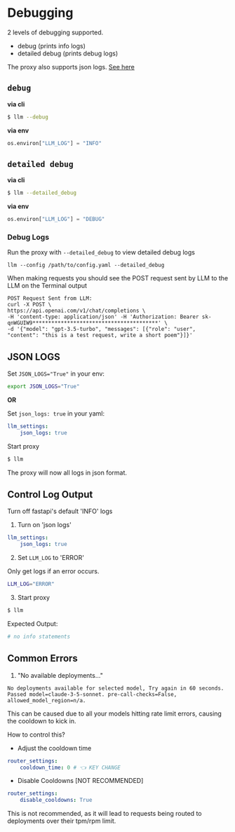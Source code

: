 # Debugging

2 levels of debugging supported. 

- debug (prints info logs)
- detailed debug (prints debug logs)

The proxy also supports json logs. [See here](#json-logs)

## `debug`

**via cli**

```bash
$ llm --debug
```

**via env**

```python
os.environ["LLM_LOG"] = "INFO"
```

## `detailed debug`

**via cli**

```bash
$ llm --detailed_debug
```

**via env**

```python
os.environ["LLM_LOG"] = "DEBUG"
```

### Debug Logs 

Run the proxy with `--detailed_debug` to view detailed debug logs
```shell
llm --config /path/to/config.yaml --detailed_debug
```

When making requests you should see the POST request sent by LLM to the LLM on the Terminal output
```shell
POST Request Sent from LLM:
curl -X POST \
https://api.openai.com/v1/chat/completions \
-H 'content-type: application/json' -H 'Authorization: Bearer sk-qnWGUIW9****************************************' \
-d '{"model": "gpt-3.5-turbo", "messages": [{"role": "user", "content": "this is a test request, write a short poem"}]}'
```

## JSON LOGS

Set `JSON_LOGS="True"` in your env:

```bash
export JSON_LOGS="True"
```
**OR**

Set `json_logs: true` in your yaml: 

```yaml
llm_settings:
    json_logs: true
```

Start proxy 

```bash
$ llm
```

The proxy will now all logs in json format.

## Control Log Output 

Turn off fastapi's default 'INFO' logs 

1. Turn on 'json logs' 
```yaml
llm_settings:
    json_logs: true
```

2. Set `LLM_LOG` to 'ERROR' 

Only get logs if an error occurs. 

```bash
LLM_LOG="ERROR"
```

3. Start proxy 


```bash
$ llm
```

Expected Output: 

```bash
# no info statements
```

## Common Errors 

1. "No available deployments..."

```
No deployments available for selected model, Try again in 60 seconds. Passed model=claude-3-5-sonnet. pre-call-checks=False, allowed_model_region=n/a.
```

This can be caused due to all your models hitting rate limit errors, causing the cooldown to kick in. 

How to control this? 
- Adjust the cooldown time

```yaml
router_settings:
    cooldown_time: 0 # 👈 KEY CHANGE
```

- Disable Cooldowns [NOT RECOMMENDED]

```yaml
router_settings:
    disable_cooldowns: True
```

This is not recommended, as it will lead to requests being routed to deployments over their tpm/rpm limit.